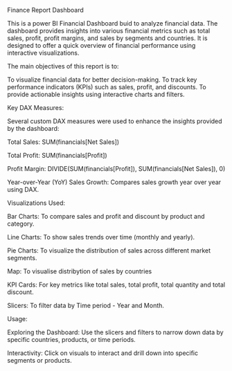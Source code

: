Finance Report Dashboard

This is a power BI Financial Dashboard buid to analyze financial data. 
The dashboard provides insights into various financial metrics such as total sales, profit, profit margins, and sales by segments and countries. It is designed to offer a quick overview of financial performance using interactive visualizations.

The main objectives of this report is to:

To visualize financial data for better decision-making.
To track key performance indicators (KPIs) such as sales, profit, and discounts.
To provide actionable insights using interactive charts and filters.

Key DAX Measures:

Several custom DAX measures were used to enhance the insights provided by the dashboard:

Total Sales: SUM(financials[Net Sales])

Total Profit: SUM(financials[Profit])

Profit Margin: DIVIDE(SUM(financials[Profit]), SUM(financials[Net Sales]), 0)

Year-over-Year (YoY) Sales Growth: Compares sales growth year over year using DAX.

Visualizations Used:

Bar Charts: To compare sales and profit and discount by product and category.

Line Charts: To show sales trends over time (monthly and yearly).

Pie Charts: To visualize the distribution of sales across different market segments.

Map: To visualise distribytion of sales by countries

KPI Cards: For key metrics like total sales, total profit, total quantity and total discount.

Slicers: To filter data by Time period - Year and Month.

Usage:

Exploring the Dashboard: Use the slicers and filters to narrow down data by specific countries, products, or time periods.

Interactivity: Click on visuals to interact and drill down into specific segments or products.
